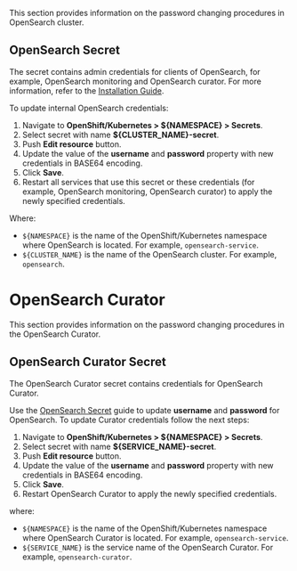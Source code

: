 This section provides information on the password changing procedures in OpenSearch cluster.

## OpenSearch Secret

The secret contains admin credentials for clients of OpenSearch, for example, OpenSearch monitoring and OpenSearch curator.
For more information, refer to the [Installation Guide](../../installation-guide/README.md#parameters).

To update internal OpenSearch credentials:

1. Navigate to **OpenShift/Kubernetes > ${NAMESPACE} > Secrets**.
2. Select secret with name **${CLUSTER_NAME}-secret**.
3. Push **Edit resource** button.
4. Update the value of the **username** and **password** property with new credentials in BASE64 encoding.
5. Click **Save**.
6. Restart all services that use this secret or these credentials (for example, OpenSearch monitoring, OpenSearch curator) to apply the newly specified credentials.

Where:

* `${NAMESPACE}` is the name of the OpenShift/Kubernetes namespace where OpenSearch is located. For example, `opensearch-service`.
* `${CLUSTER_NAME}` is the name of the OpenSearch cluster. For example, `opensearch`.

# OpenSearch Curator
This section provides information on the password changing procedures in the OpenSearch Curator.

## OpenSearch Curator Secret

The OpenSearch Curator secret contains credentials for OpenSearch Curator.

Use the [OpenSearch Secret](#opensearch-secret) guide to update **username** and **password** for OpenSearch. To update Curator credentials follow the next steps:

1. Navigate to **OpenShift/Kubernetes > ${NAMESPACE} > Secrets**.
2. Select secret with name **${SERVICE_NAME}-secret**.
3. Push **Edit resource** button.
4. Update the value of the **username** and **password** property with new credentials in BASE64 encoding.
5. Click **Save**.
6. Restart OpenSearch Curator to apply the newly specified credentials.

where:

* `${NAMESPACE}` is the name of the OpenShift/Kubernetes namespace where OpenSearch Curator is located. For example, `opensearch-service`.
* `${SERVICE_NAME}` is the service name of the OpenSearch Curator. For example, `opensearch-curator`.